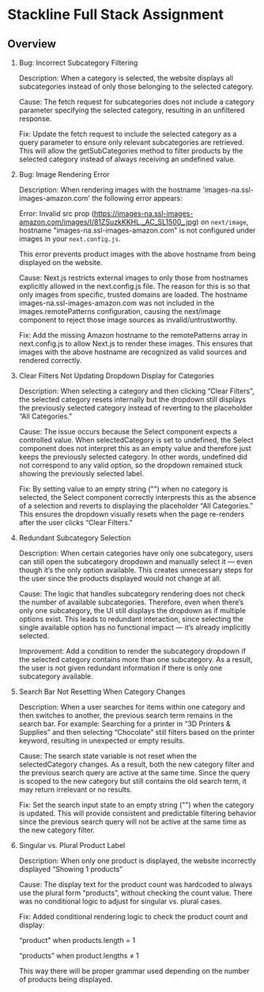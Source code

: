 # Stackline Full Stack Assignment

## Overview

1. Bug: Incorrect Subcategory Filtering

      Description:
      When a category is selected, the website displays all subcategories instead of only those belonging to the selected category.

      Cause:
      The fetch request for subcategories does not include a category parameter specifying the selected category, resulting in an unfiltered response.

      Fix:
      Update the fetch request to include the selected category as a query parameter to ensure only relevant subcategories are retrieved.
      This will allow the getSubCategories method to filter products by the selected category instead of always receiving an undefined value.

2. Bug: Image Rendering Error

   Description: 
   When rendering images with the hostname 'images-na.ssl-images-amazon.com'
   the following error appears:

   Error: Invalid src prop (https://images-na.ssl-images-amazon.com/images/I/81ZSuzkKKHL._AC_SL1500_.jpg) on `next/image`, hostname "images-na.ssl-images-amazon.com" is not configured under images in your `next.config.js`.

   This error prevents product images with the above hostname from being displayed 
   on the website.

   Cause:
   Next.js restricts external images to only those from hostnames explicitly allowed in the next.config.js file. The reason for this is so that only images from specific, trusted domains are loaded. The hostname images-na.ssl-images-amazon.com was not included in the images.remotePatterns configuration, causing the next/image component to reject those image sources as invalid/untrustworthy.

   Fix:
   Add the missing Amazon hostname to the remotePatterns array in next.config.js to allow Next.js to render these images. This ensures that images with the above hostname are recognized as valid sources and rendered correctly. 

3. Clear Filters Not Updating Dropdown Display for Categories
   
   Description: 
   When selecting a category and then clicking “Clear Filters”, the selected category resets internally but the dropdown still displays the previously selected category instead of reverting to the placeholder “All Categories.”

   Cause:
   The issue occurs because the Select component expects a controlled value. When selectedCategory is set to undefined, the Select component does not interpret this as an empty value and therefore just keeps the previously selected category.
   In other words, undefined did not correspond to any valid option, so the dropdown remained stuck showing the previously selected label.

   Fix:
   By setting value to an empty string ("") when no category is selected, the Select component correctly interprests this as the absence of a selection and reverts to displaying the placeholder “All Categories.” This ensures the dropdown visually resets when the page re-renders after the user clicks “Clear Filters.”

4. Redundant Subcategory Selection

   Description:
   When certain categories have only one subcategory, users can still open the subcategory dropdown and manually select it — even though it’s the only option available. This creates unnecessary steps for the user since the products displayed would not change at all.

   Cause:
   The logic that handles subcategory rendering does not check the number of available subcategories. Therefore, even when there’s only one subcategory, the UI still displays the dropdown as if multiple options exist.
   This leads to redundant interaction, since selecting the single available option has no functional impact — it’s already implicitly selected.

   Improvement:
   Add a condition to render the subcategory dropdown if the selected category contains more than one subcategory. As a result, the user is not given redundant information
   if there is only one subcategory available.

5. Search Bar Not Resetting When Category Changes

   Description:
   When a user searches for items within one category and then switches to another, the previous search term remains in the search bar.
   For example: Searching for a printer in “3D Printers & Supplies” and then selecting “Chocolate” still filters based on the printer keyword, resulting in unexpected or empty results.

   Cause:
   The search state variable is not reset when the selectedCategory changes. As a result, both the new category filter and the previous search query are active at the same time.
   Since the query is scoped to the new category but still contains the old search term, it may return irrelevant or no results.

   Fix:
   Set the search input state to an empty string ("") when the category is updated. This will provide consistent and predictable filtering behavior since the previous search
   query will not be active at the same time as the new category filter.

6. Singular vs. Plural Product Label

   Description:
   When only one product is displayed, the website incorrectly displayed 
   “Showing 1 products”

   Cause:
   The display text for the product count was hardcoded to always use the plural form “products”, without checking the count value. There was no conditional logic to adjust for singular vs. plural cases.

   Fix:
   Added conditional rendering logic to check the product count and display:

   “product” when products.length = 1

   “products” when product.lengths ≠ 1

   This way there will be proper grammar used depending on the number of products being displayed.

